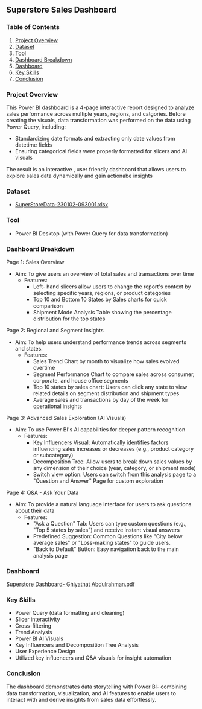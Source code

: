 ## Superstore Sales Dashboard

### Table of Contents
1. [Project Overview](#project-overview)
2. [Dataset](#dataset)
3. [Tool](#tool)
4. [Dashboard Breakdown](#dashboard-breakdown)
5. [Dashboard](#dashboard)
6. [Key Skills](#key-skills)
7. [Conclusion](#conclusion)

### Project Overview
This Power BI dashboard is a 4-page interactive report designed to analyze sales performance across multiple years, regions, and catgories. Before creating the visuals, data transformation was performed on the data using Power Query, including:
- Standardizing date formats and extracting only date values from datetime fields
- Ensuring categorical fields were properly formatted for slicers and AI visuals
  
The result is an interactive , user friendly dashboard that allows users to explore sales data dynamically and gain actionabe insights

### Dataset
- [SuperStoreData-230102-093001.xlsx](https://github.com/user-attachments/files/22709408/SuperStoreData-230102-093001.xlsx)

### Tool
- Power BI Desktop (with Power Query for data transformation)

### Dashboard Breakdown

Page 1: Sales Overview
 - Aim: To give users an overview of total sales and transactions over time
    - Features:
      - Left- hand slicers allow users to change the report's context by selecting specific years, regions, or product categories
      - Top 10 and Bottom 10 States by Sales charts for quick comparison
      - Shipment Mode Analysis Table showing the percentage distribution for the top states

Page 2: Regional and Segment Insights
 - Aim: To help users understand performance trends across segments and states.
    - Features:
        - Sales Trend Chart by month to visualize how sales evolved overtime
        - Segment Performance Chart to compare sales across consumer, corporate, and house office segments
        - Top 10 states by sales chart: Users can click any state to view related details on segment distribution and shipment types
        - Average sales and transactions by day of the week for operational insights

Page 3: Advanced Sales Exploration (AI Visuals)
 - Aim: To use Power BI's AI capabilities for deeper pattern recognition
    - Features:
       - Key Influencers Visual: Automatically identifies factors influencing sales increases or decreases (e.g., product category or subcategory)
       - Decomposition Tree: Allow users to break down sales values by any dimension of their choice (year, category, or shipment mode)
       - Switch view option: Users can switch from this analysis page to a "Question and Answer" Page for custom exploration

Page 4: Q&A - Ask Your Data
 - Aim: To provide a natural language interface for users to ask questions about their data
    - Features:
       - "Ask a Question" Tab: Users can type custom questions (e.g., "Top 5 states by sales") and receive instant visual answers
       - Predefined Suggestion: Common Questions like "City below average sales" or "Loss-making states" to guide users.
       - "Back to Default" Button: Easy navigation back to the main analysis page

### Dashboard
[Superstore Dashboard- Ghiyathat Abdulrahman.pdf](https://github.com/user-attachments/files/22709811/Superstore.Dashboard-.Ghiyathat.Abdulrahman.pdf)

### Key Skills
- Power Query (data formatting and cleaning)
- Slicer interactivity
- Cross-filtering
- Trend Analysis
- Power BI AI Visuals
- Key Influencers and Decomposition Tree Analysis
- User Experience Design
- Utilized key influencers and Q&A visuals for insight automation

### Conclusion
The dashboard demonstrates data storytelling with Power BI- combining data transformation, visualization, and AI features to enable users to interact with and derive insights from sales data effortlessly.

